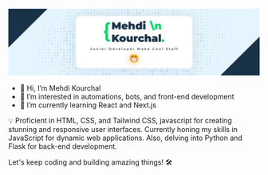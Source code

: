 ![github_banner.png](/github_banner.png)

- 👋 Hi, I’m Mehdi Kourchal
- 👀 I’m interested in automations, bots, and front-end development
- 🌱 I’m currently learning React and Next.js

💡 Proficient in HTML, CSS, and Tailwind CSS, javascript for creating stunning and responsive user interfaces. Currently honing my skills in JavaScript for dynamic web applications. Also, delving into Python and Flask for back-end development.

Let's keep coding and building amazing things! 🛠️


<!---
kourdroid/kourdroid is a ✨ special ✨ repository because its `README.md` (this file) appears on your GitHub profile.
You can click the Preview link to take a look at your changes.
--->
